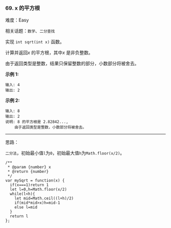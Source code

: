 ### 69. x 的平方根

难度：Easy

相关话题：`数学`、`二分查找`

实现 `int sqrt(int x)` 函数。



计算并返回*x* 的平方根，其中*x* 是非负整数。



由于返回类型是整数，结果只保留整数的部分，小数部分将被舍去。



**示例 1:** 



```
输入: 4
输出: 2
```


**示例 2:** 



```
输入: 8
输出: 2
说明: 8 的平方根是 2.82842..., 
    由于返回类型是整数，小数部分将被舍去。
```



-----

思路：

`二分法`，初始最小值`l`为`0`，初始最大值`h`为`Math.floor(x/2)`。

```
/**
 * @param {number} x
 * @return {number}
 */
var mySqrt = function(x) {
  if(x===1)return 1
  let l=0,h=Math.floor(x/2)
  while(l<h){
    let mid=Math.ceil((l+h)/2)
    if(mid*mid>x)h=mid-1
    else l=mid
  }
  return l
};
```

